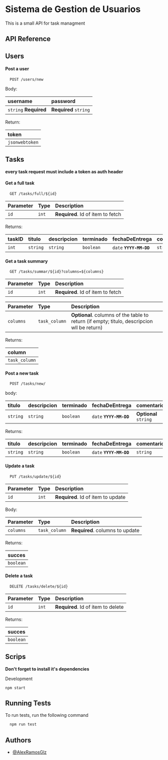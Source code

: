 # Sistema de Gestion de Usuarios

This is a small API for task managment

## API Reference

## Users

#### Post a user

```http
  POST /users/new
```

Body:

| username              | password              |
| :-------------------- | :-------------------- |
| `string` **Required** | **Required** `string` |

Return:

| token          |
| :------------- |
| `jsonwebtoken` |

## Tasks

**every task request must include a token as auth header**

#### Get a full task

```http
  GET /tasks/full/${id}
```

| Parameter | Type  | Description                       |
| :-------- | :---- | :-------------------------------- |
| `id`      | `int` | **Required**. Id of item to fetch |

Returns:

| taskID | titulo   | descripcion | terminado | fechaDeEntrega          | comentarios | responsable | tags     | username |
| :----- | :------- | :---------- | --------- | ----------------------- | ----------- | ----------- | -------- | -------- |
| `int`  | `string` | `string`    | `boolean` | `date` **`YYYY-MM-DD`** | `string`    | `string`    | `string` | `string` |

#### Get a task summary

```http
  GET /tasks/summar/${id}?columns=${columns}
```

| Parameter | Type  | Description                       |
| :-------- | :---- | :-------------------------------- |
| `id`      | `int` | **Required**. Id of item to fetch |

| Parameter | Type          | Description                                                                                |
| :-------- | :------------ | :----------------------------------------------------------------------------------------- |
| `columns` | `task_column` | **Optional**. columns of the table to return (if empty; titulo, descripcion wll be return) |

Returns:

| column        |
| :------------ |
| `task_column` |

#### Post a new task

```http
  POST /tasks/new/
```

body:

| titulo   | descripcion | terminado | fechaDeEntrega          | comentarios           | responsable          | tags                 |
| :------- | :---------- | --------- | ----------------------- | --------------------- | -------------------- | -------------------- |
| `string` | `string`    | `boolean` | `date` **`YYYY-MM-DD`** | **Optional** `string` | **Optional**`string` | **Optional**`string` |

Returns:

| titulo   | descripcion | terminado | fechaDeEntrega          | comentarios | responsable | tags     | username |
| :------- | :---------- | --------- | ----------------------- | ----------- | ----------- | -------- | -------- |
| `string` | `string`    | `boolean` | `date` **`YYYY-MM-DD`** | `string`    | `string`    | `string` | `string` |

#### Update a task

```http
  PUT /tasks/update/${id}
```

| Parameter | Type  | Description                        |
| :-------- | :---- | :--------------------------------- |
| `id`      | `int` | **Required**. Id of item to update |

Body:

| Parameter | Type          | Description                     |
| :-------- | :------------ | :------------------------------ |
| `columns` | `task_column` | **Required**. columns to update |

Returns:

| succes    |
| :-------- |
| `boolean` |

#### Delete a task

```http
  DELETE /tasks/delete/${id}
```

| Parameter | Type  | Description                        |
| :-------- | :---- | :--------------------------------- |
| `id`      | `int` | **Required**. Id of item to delete |

Returns:

| succes    |
| :-------- |
| `boolean` |

## Scrips

**Don't forget to install it's dependencies**

Development

    npm start

## Running Tests

To run tests, run the following command

```bash
  npm run test
```

## Authors

- [@AlexRamosGlz](https://github.com/AlexRamosGlz)
